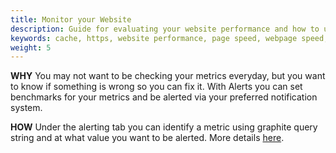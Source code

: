 ```yaml
---
title: Monitor your Website
description: Guide for evaluating your website performance and how to use section.io to make improvements.
keywords: cache, https, website performance, page speed, webpage speed, website security, content delivery network, CDN
weight: 5
---
```


**WHY** You may not want to be checking your metrics everyday, but you want to know if something is wrong so you can fix it. With Alerts you can set benchmarks for your metrics and be alerted via your preferred notification system.

**HOW** Under the alerting tab you can identify a metric using graphite query string and at what value you want to be alerted. More details [here](https://www.section.io/docs/monitoring-and-alerting/).

